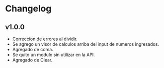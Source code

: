# Changelog

## v1.0.0

- Correccion de errores al dividir.
- Se agrego un visor de calculos arriba del input de numeros ingresados.
- Agregado de coma.
- Se quito un modulo sin utilizar en la API.
- Agregado de Clear.
